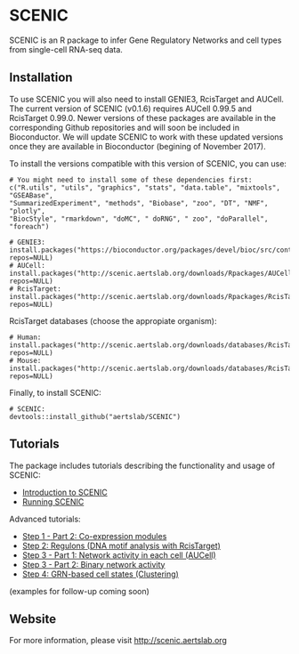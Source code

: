 # SCENIC

SCENIC is an R package to infer Gene Regulatory Networks and cell types from single-cell RNA-seq data. 

## Installation
To use SCENIC you will also need to install GENIE3, RcisTarget and AUCell. The current version of SCENIC (v0.1.6) requires AUCell 0.99.5 and RcisTarget 0.99.0. Newer versions of these packages are available in the corresponding Github repositories and will soon be included in Bioconductor. We will update SCENIC to work with these updated versions once they are available in Bioconductor (begining of November 2017).

To install the versions compatible with this version of SCENIC, you can use:
```
# You might need to install some of these dependencies first:
c("R.utils", "utils", "graphics", "stats", "data.table", "mixtools", "GSEABase", 
"SummarizedExperiment", "methods", "Biobase", "zoo", "DT", "NMF", "plotly", 
"BiocStyle", "rmarkdown", "doMC", " doRNG", " zoo", "doParallel", "foreach")

# GENIE3:
install.packages("https://bioconductor.org/packages/devel/bioc/src/contrib/GENIE3_0.99.7.tar.gz", repos=NULL)
# AUCell:
install.packages("http://scenic.aertslab.org/downloads/Rpackages/AUCell_0.99.5.tar.gz", repos=NULL)
# RcisTarget:
install.packages("http://scenic.aertslab.org/downloads/Rpackages/RcisTarget_0.99.0.tar.gz", repos=NULL)
```

RcisTarget databases (choose the appropiate organism):
```
# Human: install.packages("http://scenic.aertslab.org/downloads/databases/RcisTarget.hg19.motifDatabases.20k_0.1.1.tar.gz", repos=NULL)
# Mouse: install.packages("http://scenic.aertslab.org/downloads/databases/RcisTarget.mm9.motifDatabases.20k_0.1.1.tar.gz", repos=NULL)
```

Finally, to install SCENIC:
```
# SCENIC:
devtools::install_github("aertslab/SCENIC")
```

## Tutorials

The package includes tutorials describing the functionality and usage of SCENIC:
- [Introduction to SCENIC](https://htmlpreview.github.io/?https://github.com/aertslab/SCENIC/blob/master/inst/doc/SCENIC_Intro.html)
- [Running SCENIC](https://htmlpreview.github.io/?https://github.com/aertslab/SCENIC/blob/master/inst/doc/SCENIC_Step1.1_andWrapper.html)

Advanced tutorials:
- [Step 1 - Part 2: Co-expression modules](https://htmlpreview.github.io/?https://github.com/aertslab/SCENIC/blob/master/inst/doc/Step1.2_CoexpressionModules.html)
- [Step 2: Regulons (DNA motif analysis with RcisTarget)](https://htmlpreview.github.io/?https://github.com/aertslab/SCENIC/blob/master/inst/doc/Step2_Regulons.html)
- [Step 3 - Part 1: Network activity in each cell (AUCell)](https://htmlpreview.github.io/?https://github.com/aertslab/SCENIC/blob/master/inst/doc/Step3.1_NwActivity.html)
- [Step 3 - Part 2: Binary network activity](https://htmlpreview.github.io/?https://github.com/aertslab/SCENIC/blob/master/inst/doc/Step3.2_BinaryNwActivity.html)
- [Step 4: GRN-based cell states (Clustering)](https://htmlpreview.github.io/?https://github.com/aertslab/SCENIC/blob/master/inst/doc/Step4_Clustering.html)

(examples for follow-up coming soon)


## Website

For more information, please visit http://scenic.aertslab.org
